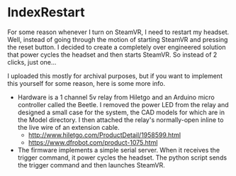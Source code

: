 # IndexRestart
For some reason whenever I turn on SteamVR, I need to restart my headset.
Well, instead of going through the motion of starting SteamVR and pressing the
reset button. I decided to create a completely over engineered solution that
power cycles the headset and then starts SteamVR. So instead of 2 clicks, just
one...

I uploaded this mostly for archival purposes, but if you want to implement this
yourself for some reason, here is some more info.

* Hardware is a 1 channel 5v relay from Hiletgo and an Arduino micro controller
called the Beetle. I removed the power LED from the relay and designed a small
case for the system, the CAD models for which are in the Model directory.
I then attached the relay's normally-open inline to the live wire of an extension
cable.
    * http://www.hiletgo.com/ProductDetail/1958599.html
    * https://www.dfrobot.com/product-1075.html
* The firmware implements a simple serial server. When it receives the trigger
command, it power cycles the headset. The python script sends the trigger command
and then launches SteamVR.